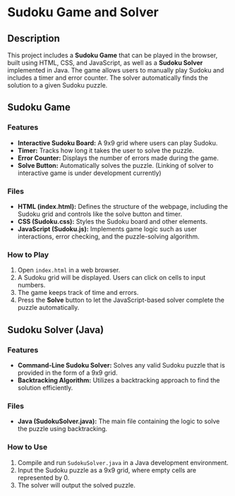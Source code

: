 # Sudoku Game and Solver

## Description
This project includes a **Sudoku Game** that can be played in the browser, built using HTML, CSS, and JavaScript, 
as well as a **Sudoku Solver** implemented in Java. The game allows users to manually play Sudoku and includes a timer 
and error counter. The solver automatically finds the solution to a given Sudoku puzzle.

## Sudoku Game
### Features
- **Interactive Sudoku Board:** A 9x9 grid where users can play Sudoku.
- **Timer:** Tracks how long it takes the user to solve the puzzle.
- **Error Counter:** Displays the number of errors made during the game.
- **Solve Button:** Automatically solves the puzzle. (Linking of solver to interactive game is under development currently)

### Files
- **HTML (index.html):** Defines the structure of the webpage, including the Sudoku grid and controls like the solve button and timer.
- **CSS (Sudoku.css):** Styles the Sudoku board and other elements.
- **JavaScript (Sudoku.js):** Implements game logic such as user interactions, error checking, and the puzzle-solving algorithm.

### How to Play
1. Open `index.html` in a web browser.
2. A Sudoku grid will be displayed. Users can click on cells to input numbers.
3. The game keeps track of time and errors.
4. Press the **Solve** button to let the JavaScript-based solver complete the puzzle automatically.

## Sudoku Solver (Java)
### Features
- **Command-Line Sudoku Solver:** Solves any valid Sudoku puzzle that is provided in the form of a 9x9 grid.
- **Backtracking Algorithm:** Utilizes a backtracking approach to find the solution efficiently.

### Files
- **Java (SudokuSolver.java):** The main file containing the logic to solve the puzzle using backtracking.

### How to Use
1. Compile and run `SudokuSolver.java` in a Java development environment.
2. Input the Sudoku puzzle as a 9x9 grid, where empty cells are represented by 0.
3. The solver will output the solved puzzle.
